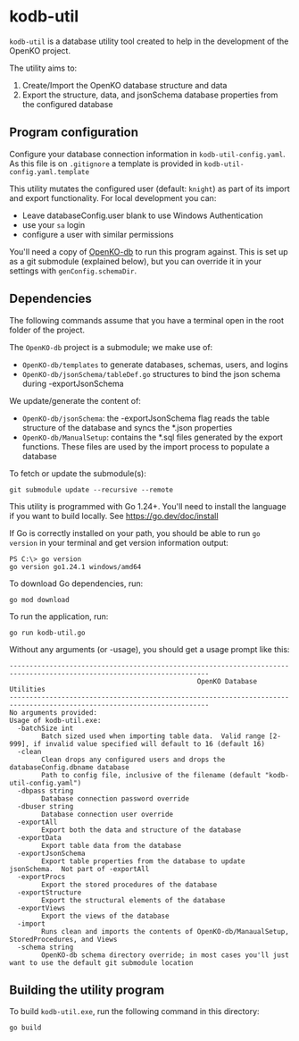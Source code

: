 # kodb-util
`kodb-util` is a database utility tool created to help in the development of the OpenKO project.

The utility aims to:

1. Create/Import the OpenKO database structure and data
2. Export the structure, data, and jsonSchema database properties from the configured database

## Program configuration
Configure your database connection information in `kodb-util-config.yaml`. As this file is on `.gitignore` a template is provided in `kodb-util-config.yaml.template`

This utility mutates the configured user (default: `knight`) as part of its import and export functionality.  For local development you can:
* Leave databaseConfig.user blank to use Windows Authentication
* use your `sa` login
* configure a user with similar permissions

You'll need a copy of [OpenKO-db](https://github.com/Open-KO/OpenKO-db) to run this program against.  This is set up as a git submodule (explained below), but 
you can override it in your settings with `genConfig.schemaDir`.

## Dependencies
The following commands assume that you have a terminal open in the root folder of the project.

The `OpenKO-db` project is a submodule; we make use of:
* `OpenKO-db/templates` to generate databases, schemas, users, and logins
* `OpenKO-db/jsonSchema/tableDef.go` structures to bind the json schema during -exportJsonSchema

We update/generate the content of:
* `OpenKO-db/jsonSchema`: the -exportJsonSchema flag reads the table structure of the database and syncs the *.json properties
* `OpenKO-db/ManualSetup`: contains the *.sql files generated by the export functions. These files are used by the import process to populate a database

To fetch or update the submodule(s):
```shell
git submodule update --recursive --remote
```

This utility is programmed with Go 1.24+.  You'll need to install the language if you want to build locally. See https://go.dev/doc/install

If Go is correctly installed on your path, you should be able to run `go version` in your terminal and get version
information output:
```
PS C:\> go version
go version go1.24.1 windows/amd64
```
To download Go dependencies, run:
```shell
go mod download
```

To run the application, run:
```shell
go run kodb-util.go
```

Without any arguments (or -usage), you should get a usage prompt like this:
```
------------------------------------------------------------------------------------------------------------------------
                                               OpenKO Database Utilities
------------------------------------------------------------------------------------------------------------------------
No arguments provided:
Usage of kodb-util.exe:
  -batchSize int
        Batch sized used when importing table data.  Valid range [2-999], if invalid value specified will default to 16 (default 16)
  -clean
        Clean drops any configured users and drops the databaseConfig.dbname database
        Path to config file, inclusive of the filename (default "kodb-util-config.yaml")
  -dbpass string
        Database connection password override
  -dbuser string
        Database connection user override
  -exportAll
        Export both the data and structure of the database
  -exportData
        Export table data from the database
  -exportJsonSchema
        Export table properties from the database to update jsonSchema.  Not part of -exportAll
  -exportProcs
        Export the stored procedures of the database
  -exportStructure
        Export the structural elements of the database
  -exportViews
        Export the views of the database
  -import
        Runs clean and imports the contents of OpenKO-db/ManaualSetup, StoredProcedures, and Views
  -schema string
        OpenKO-db schema directory override; in most cases you'll just want to use the default git submodule location
```

## Building the utility program
To build `kodb-util.exe`, run the following command in this directory:
```shell
go build
```
